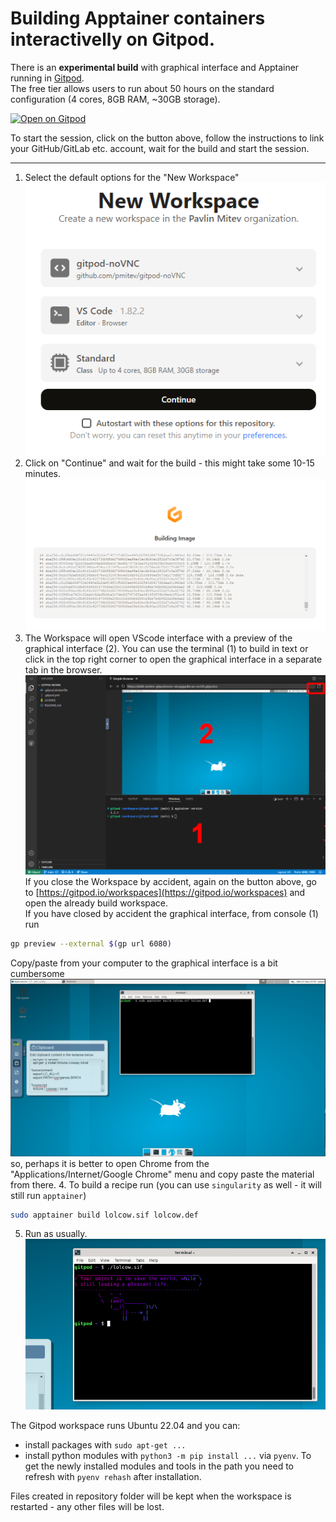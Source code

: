 # Building Apptainer containers interactivelly on Gitpod.

There is an **experimental build** with graphical interface and Apptainer running in [Gitpod](https://www.gitpod.io/).  
The free tier allows users to run about 50 hours on the standard configuration (4 cores, 8GB RAM, ~30GB storage).  

[![Open on Gitpod](https://gitpod.io/button/open-in-gitpod.svg)](https://gitpod.io/#https://github.com/pmitev/gitpod-noVNC)

To start the session, click on the button above, follow the instructions to link your GitHub/GitLab etc. account, wait for the build and start the session.

---

1. Select the default options for the "New Workspace"
![New Workspace](./images/gitpod-new-session.png)
2. Click on "Continue" and wait for the build - this might take some 10-15 minutes.
![Gitpod build](./images/gitpod-build.png) 
3. The Workspace will open VScode interface with a preview of the graphical interface (2). You can use the terminal (1) to build in text or click in the top right corner to open the graphical interface in a separate tab in the browser.
![Workspace](./images/gitpod-vm1.png)
If you close the Workspace by accident,    again on the button above, go to [https://gitpod.io/workspaces](https://gitpod.io/workspaces) and open the already build workspace.  
If you have closed by accident the graphical interface, from console (1) run 
```bash
gp preview --external $(gp url 6080)
```
Copy/paste from your computer to the graphical interface is a bit cumbersome
![copy/paste](./images/gitpod-vm2.png)
so, perhaps it is better to open Chrome from the "Applications/Internet/Google Chrome" menu and copy paste the material from there.
4. To build a recipe run (you can use `singularity` as well - it will still run `apptainer`)
```bash
sudo apptainer build lolcow.sif lolcow.def
```
5. Run as usually.
![Run](./images/gitpod-vm3.png)

The Gitpod workspace runs Ubuntu 22.04 and you can:

- install packages with `sudo apt-get ...`
- install python modules with `python3 -m pip install ...` via `pyenv`. To get the newly installed modules and tools in the path you need to refresh with `pyenv rehash` after installation.

Files created in repository folder will be kept when the workspace is restarted - any other files will be lost.